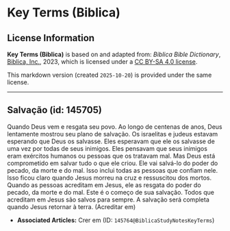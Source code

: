 # Key Terms (Biblica)

## License Information

**Key Terms (Biblica)** is based on and adapted from: _Biblica Bible Dictionary_, [Biblica, Inc.](https://www.biblica.com/), 2023, which is licensed under a [CC BY-SA 4.0 license](https://creativecommons.org/licenses/by-sa/4.0/legalcode.en).

This markdown version (created `2025-10-20`) is provided under the same license.



--------------------------------

## Salvação (id: 145705)

Quando Deus vem e resgata seu povo. Ao longo de centenas de anos, Deus lentamente mostrou seu plano de salvação. Os israelitas e judeus estavam esperando que Deus os salvasse. Eles esperavam que ele os salvasse de uma vez por todas de seus inimigos. Eles pensavam que seus inimigos eram exércitos humanos ou pessoas que os tratavam mal. Mas Deus está comprometido em salvar tudo o que ele criou. Ele vai salvá\-lo do poder do pecado, da morte e do mal. Isso inclui todas as pessoas que confiam nele. Isso ficou claro quando Jesus morreu na cruz e ressuscitou dos mortos. Quando as pessoas acreditam em Jesus, ele as resgata do poder do pecado, da morte e do mal. Este é o começo de sua salvação. Todos que acreditam em Jesus são salvos para sempre. A salvação será completa quando Jesus retornar à terra. (Acreditar em)

* **Associated Articles:** Crer em (ID: `145764@BiblicaStudyNotesKeyTerms`)

